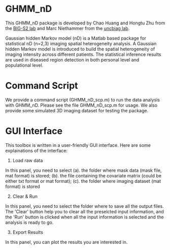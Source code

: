 # GHMM_nD

This GHMM_nD package is developed by Chao Huang and Hongtu Zhu from the [BIG-S2 lab](http://odin.mdacc.tmc.edu/bigs2/) and Marc Niethammer from the [uncbiag lab](https://github.com/uncbiag/). 

Gaussian hidden Markov model (nD) is a Matlab based package for statistical nD (n=2,3) imaging spatial heterogeneity analysis. A Gaussian hidden Markov model is introduced to build the spatial heterogeneity of imaging intensity across different patients. The statistical inference results are used in diseased region detection in both personal level and populational level. 

# Command Script 
We provide a command script (GHMM_nD_scp.m) to run the data analysis with GHMM_nD. Please see the file GHMM_nD_scp.m for usage. We also provide some simulated 3D imaging dataset for testing the package.

# GUI Interface
This toolbox is written in a user-friendly GUI interface. Here are some explainations of the interface:

1. Load raw data

In this panel, you need to select (a). the folder where mask data (mask file, mat format) is stored; (b). the file containing the covariate matrix (could be either txt format or mat format); (c). the folder where imaging dataset (mat format) is stored

2. Clear & Run

In this panel, you need to select the folder where to save all  the output files. The 'Clear' button help you to clear all the preselcted input information, and the 'Run' button is clicked when all the input information is selected and the analysis is ready to go.

3. Export Results

In this panel, you can plot the results you are interested in. 
